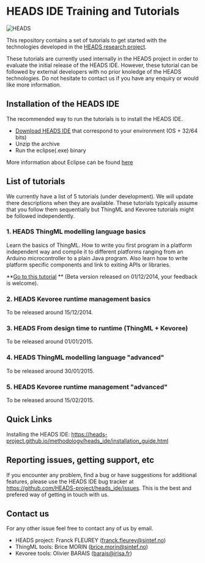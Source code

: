 HEADS IDE Training and Tutorials
================================

![HEADS](http://heads-project.eu/sites/default/files/heads_large.png)

This repository contains a set of tutorials to get started with the technologies developed in the [HEADS research project](http://heads-project.eu/). 

These tutorials are currently used internally in the HEADS project in order to evaluate the initial release of the HEADS IDE. However, these tutorial can be followed by external developers with no prior knoledge of the HEADS technologies. Do not hesitate to contact us if you have any enquiry or would like more information.

## Installation of the HEADS IDE

The recommended way to run the tutorials is to install the HEADS IDE.

- [Download HEADS IDE](http://coreff5.istic.univ-rennes1.fr/jenkins/job/headside/ws/products/target/products/) that correspond to your environment (OS + 32/64 bits)
- Unzip the archive
- Run the eclipse(.exe) binary

More information about Eclipse can be found [here](http://help.eclipse.org/luna/index.jsp?topic=%2Forg.eclipse.platform.doc.user%2FgettingStarted%2Fqs-02a.htm&cp=0_1_0_0)

## List of tutorials

We currently have a list of 5 tutorials (under development). We will update there descriptions when they are available. These tutorials typically assume that you follow them sequentially but ThingML and Kevoree tutorials might be followed independently.

### 1. HEADS ThingML modelling language basics

Learn the basics of ThingML. How to write you first program in a platform independent way and compile it to different platforms ranging from an Arduino microcontroller to a plain Java program. Also learn how to write platform specific components and link to exiting APIs or libraries.

**[Go to this tutorial](https://github.com/HEADS-project/training/tree/master/1.ThingML_Basics) ** (Beta version released on 01/12/2014, your feedback is welcome).

### 2. HEADS Kevoree runtime management basics

To be released around 15/12/2014.

### 3. HEADS From design time to runtime (ThingML + Kevoree)

To be released around 01/01/2015.

### 4. HEADS ThingML modelling language "advanced"

To be released around 30/01/2015.

### 5. HEADS Kevoree runtime management "advanced"

To be released around 15/02/2015.

## Quick Links

Installing the HEADS IDE: https://heads-project.github.io/methodology/heads_ide/installation_guide.html

## Reporting issues, getting support, etc

If you encounter any problem, find a bug or have suggestions for additional features, please use the HEADS IDE bug tracker at https://github.com/HEADS-project/heads_ide/issues. This is the best and prefered way of getting in touch with us.

## Contact us

For any other issue feel free to contact any of us by email.

* HEADS project: Franck FLEUREY (franck.fleurey@sintef.no)
* ThingML tools: Brice MORIN (brice.morin@sintef.no)
* Kevoree tools: Olivier BARAIS (barais@irisa.fr)
